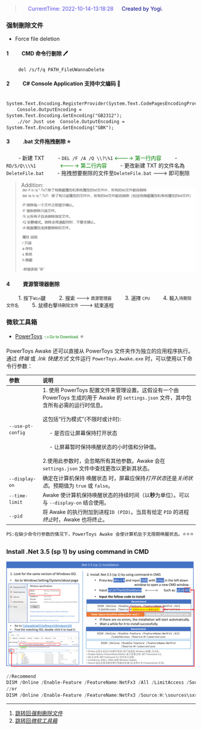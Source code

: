 > &emsp;<font color=#594ee7> CurrentTime: 2022-10-14-13:18:28 </font>
> &emsp;<font color=DarkBlue> Created by Yogi. </font>

### 强制刪除文件

- Force file deletion

#### **1**   &emsp;&emsp; CMD 命令行刪除 :pen:&emsp;

&emsp;&emsp;  `del /s/f/q PATH_FileUWannaDelete`

#### **2**   &emsp;&emsp; C# Console Application 支持中文编码 :page_with_curl:&emsp;

```Csharp
    System.Text.Encoding.RegisterProvider(System.Text.CodePagesEncodingProvider.Instance);
    Console.OutputEncoding = System.Text.Encoding.GetEncoding("GB2312");
    .//or Just use  Console.OutputEncoding = System.Text.Encoding.GetEncoding("GBK");
```

#### **3**   &emsp;&emsp; .bat 文件拖拽刪除 :star:&emsp;

&emsp;&emsp; - 新建 TXT
&emsp;&emsp; - `DEL /F /A /Q \\?\%1`     <font color=Green> <----> 第一行内容 </font>
&emsp;&emsp; - `RD/S/Q\\\%1` &emsp;&emsp;&emsp;&emsp;    <font color=Green> <----> 第二行内容 </font>
&emsp;&emsp; - 更改新建 TXT 的文件名為`DeleteFile.bat`
&emsp;&emsp; - 拖拽想要刪除的文件至`DeleteFile.bat` ---> 即可刪除

> Addition:
> ![Format Explanation](/img/FileOperations/E-2022-12-06-17-10-19.png)

#### **4**   &emsp;&emsp; 資源管理器刪除

&emsp;&emsp; 1. <font size=2> 按下`Win`鍵 </font>
&emsp;&emsp; 2. <font size=2> 搜索 ---> `資源管理器` </font>
&emsp;&emsp; 3. <font size=2> 選擇 `CPU` </font>
&emsp;&emsp; 4. <font size=2> 輸入`待刪除文件名` </font>
&emsp;&emsp; 5. <font size=2> 鼠標右擊`待刪除文件` ---> 結束進程 </font>

### 微软工具箱

- [PowerToys](https://github.com/microsoft/PowerToys/releases/) <font color=Green size=1> 👈 Go to Download. </font> :star:

PowerToys Awake 还可以直接从 PowerToys 文件夹作为独立的应用程序执行。通过 *终端* 或 *.lnk 快捷方式* 文件运行 `PowerToys.Awake.exe` 时，可以使用以下命令行参数：

| 参数              | 说明 |
|:------------------|:-----|
| `--use-pt-config` |1. 使用 PowerToys 配置文件来管理设置。这假设有一个由 PowerToys 生成的用于 Awake 的 `settings.json` 文件，其中包含所有必需的运行时信息。 <br><br>这包括“行为模式”(不限时或计时): <br><br>&emsp; - 是否应让屏幕保持打开状态 <br><br>&emsp; - 让屏幕暂时保持唤醒状态的小时值和分钟值。<br><br>2.使用此参数时，会忽略所有其他参数。Awake 会在 `settings.json` 文件中查找更改以更新其状态。|
| `--display-on`    | 确定在计算机保持 唤醒状态 时，屏幕应保持*打开状态*还是*关闭状态*。预期值为 `true` 或 `false`。     |
|`--time-limit`|Awake 使计算机保持唤醒状态的持续时间（以**秒**为单位）。可以与 `--display-on` 结合使用。|
|`--pid`|将 Awake 的执行附加到进程`ID (PID)`。当具有给定 `PID` 的进程*终止*时，Awake 也将终止。|
`PS:在缺少命令行参数的情况下，PowerToys Awake 会使计算机处于无限期唤醒状态。`:star::star::star:

### Install .Net 3.5 (sp 1) by using command in CMD

![.NET 35 Installation](/img/FileOperations/E-2022-12-06-17-07-20.png)

```powershell
//Recommend
DISM /Online /Enable-Feature /FeatureName:NetFx3 /All /LimitAccess /Source:H:\sources\sxs
//or
DISM /Online /Enable-Feature /FeatureName:NetFx3 /Source:H:\sources\sxs
```

___

1. [跳转回*强制刪除文件*](#强制刪除文件)
2. [跳转回*微软工具箱*](#微软工具箱)
